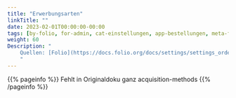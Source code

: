 ```yaml
---
title: "Erwerbungsarten"
linkTitle: ""
date: 2023-02-01T00:00:00-00:00
tags: [by-folio, for-admin, cat-einstellungen, app-bestellungen, meta-fehler_inhalt, meta-gemeldet_docsfolioorg]
weight: 60
Description: "
    Quellen: [Folio](https://docs.folio.org/docs/settings/settings_orders/settings_orders/#settings--orders--instance-type) <!-- & [GBV](https://info.gebev.de/pages/viewpage.action?pageId=851345585) -->
    "
---
```


{{% pageinfo %}}
Fehlt in Originaldoku ganz acquisition-methods
{{% /pageinfo %}}
